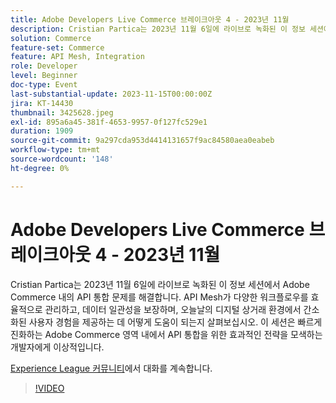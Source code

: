```yaml
---
title: Adobe Developers Live Commerce 브레이크아웃 4 - 2023년 11월
description: Cristian Partica는 2023년 11월 6일에 라이브로 녹화된 이 정보 세션에서 Adobe Commerce 내의 API 통합 문제를 해결합니다. API Mesh가 다양한 워크플로우를 효율적으로 관리하고, 데이터 일관성을 보장하며, 오늘날의 디지털 상거래 환경에서 간소화된 사용자 경험을 제공하는 데 어떻게 도움이 되는지 살펴보십시오. 이 세션은 빠르게 진화하는 Adobe Commerce 영역 내에서 API 통합을 위한 효과적인 전략을 모색하는 개발자에게 이상적입니다.
solution: Commerce
feature-set: Commerce
feature: API Mesh, Integration
role: Developer
level: Beginner
doc-type: Event
last-substantial-update: 2023-11-15T00:00:00Z
jira: KT-14430
thumbnail: 3425628.jpeg
exl-id: 895a6a45-381f-4653-9957-0f127fc529e1
duration: 1909
source-git-commit: 9a297cda953d4414131657f9ac84580aea0eabeb
workflow-type: tm+mt
source-wordcount: '148'
ht-degree: 0%

---
```


# Adobe Developers Live Commerce 브레이크아웃 4 - 2023년 11월

Cristian Partica는 2023년 11월 6일에 라이브로 녹화된 이 정보 세션에서 Adobe Commerce 내의 API 통합 문제를 해결합니다. API Mesh가 다양한 워크플로우를 효율적으로 관리하고, 데이터 일관성을 보장하며, 오늘날의 디지털 상거래 환경에서 간소화된 사용자 경험을 제공하는 데 어떻게 도움이 되는지 살펴보십시오. 이 세션은 빠르게 진화하는 Adobe Commerce 영역 내에서 API 통합을 위한 효과적인 전략을 모색하는 개발자에게 이상적입니다.

[Experience League 커뮤니티](https://adobe.ly/3ttN8tz)에서 대화를 계속합니다.

>[!VIDEO](https://video.tv.adobe.com/v/3425628/?learn=on)
